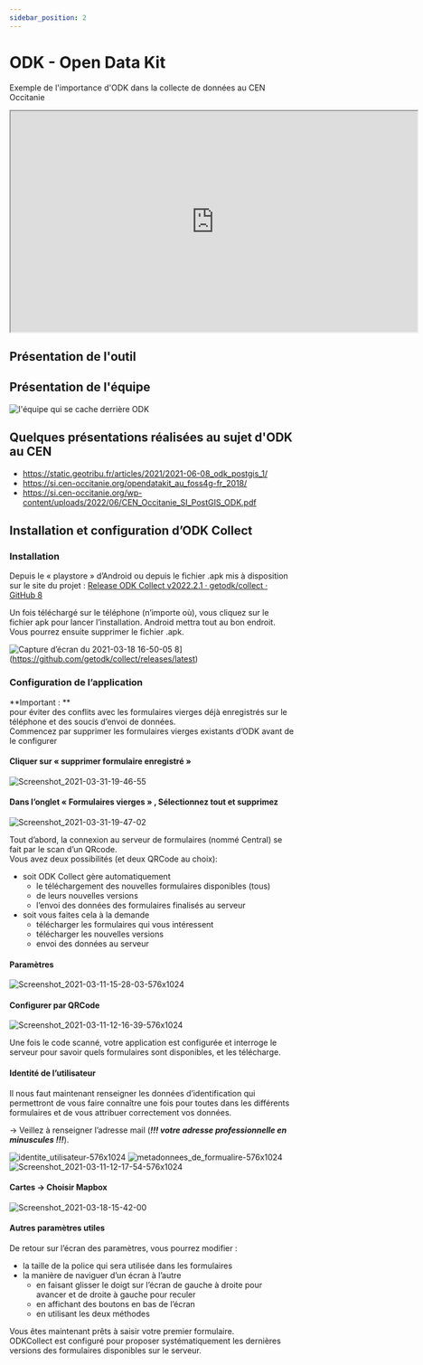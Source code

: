 ```yaml
---
sidebar_position: 2
---
```

# ODK - Open Data Kit

Exemple de l'importance d'ODK dans la collecte de données au CEN Occitanie
<iframe src="https://dashboards.cen-occitanie.org/embed/query/150/visualization/490?api_key=k6q0e0T0CPfE2ceVJz4uaaCfapg4VHio2dTlmsoK&" width="720" height="391"></iframe>

## Présentation de l'outil

## Présentation de l'équipe
![l'équipe qui se cache derrière ODK](./ODK-CEN/fichiers/ODK_team.png)

## Quelques présentations réalisées au sujet d'ODK au CEN

* https://static.geotribu.fr/articles/2021/2021-06-08_odk_postgis_1/
* https://si.cen-occitanie.org/opendatakit_au_foss4g-fr_2018/
* https://si.cen-occitanie.org/wp-content/uploads/2022/06/CEN_Occitanie_SI_PostGIS_ODK.pdf

## Installation et configuration d’ODK Collect

### Installation

Depuis le « playstore » d’Android ou depuis le fichier .apk mis à disposition sur le site du projet : [Release ODK Collect v2022.2.1 · getodk/collect · GitHub 8](https://github.com/getodk/collect/releases/latest)

Un fois téléchargé sur le téléphone (n’importe où), vous cliquez sur le fichier apk pour lancer l’installation. Android mettra tout au bon endroit. Vous pourrez ensuite supprimer le fichier .apk.

![Capture d’écran du 2021-03-18 16-50-05](./ODK-CEN/fichiers/SicenODK/ecrans/83740995f47b0f1b5f5a167a9ab1891588257388.png) 8](https://github.com/getodk/collect/releases/latest)

### Configuration de l’application

\*\*Important : \*\*  
pour éviter des conflits avec les formulaires vierges déjà enregistrés sur le téléphone et des soucis d’envoi de données.  
Commencez par supprimer les formulaires vierges existants d’ODK avant de le configurer

#### Cliquer sur « supprimer formulaire enregistré »

![Screenshot_2021-03-31-19-46-55](./ODK-CEN/fichiers/SicenODK/ecrans/44016f45a86768d16ab186245f100e5c1bc4a926_2_281x500.png)

#### Dans l’onglet « Formulaires vierges » , Sélectionnez tout et supprimez

![Screenshot_2021-03-31-19-47-02](./ODK-CEN/fichiers/SicenODK/ecrans/8646096ad129d96a0f9aa7eb30c9020c20935775_2_281x500.png)

Tout d’abord, la connexion au serveur de formulaires (nommé Central) se fait par le scan d’un QRcode.  
Vous avez deux possibilités (et deux QRCode au choix):

- soit ODK Collect gère automatiquement
  - le téléchargement des nouvelles formulaires disponibles (tous)
  - de leurs nouvelles versions
  - l’envoi des données des formulaires finalisés au serveur
- soit vous faites cela à la demande
  - télécharger les formulaires qui vous intéressent
  - télécharger les nouvelles versions
  - envoi des données au serveur

#### Paramètres

![Screenshot_2021-03-11-15-28-03-576x1024](./ODK-CEN/fichiers/SicenODK/ecrans/25a1726c56451e86add3da7457de93a574756ed4_2_281x500.png)

#### Configurer par QRCode

![Screenshot_2021-03-11-12-16-39-576x1024](./ODK-CEN/fichiers/SicenODK/ecrans/6570e49d139731d8718f67f9aaace6b5d6759fbe_2_281x500.png)

Une fois le code scanné, votre application est configurée et interroge le serveur pour savoir quels formulaires sont disponibles, et les télécharge.

#### Identité de l’utilisateur

Il nous faut maintenant renseigner les données d’identification qui permettront de vous faire connaître une fois pour toutes dans les différents formulaires et de vous attribuer correctement vos données.

→ Veillez à renseigner l’adresse mail (_**!!! votre adresse professionnelle en minuscules !!!**_).

![identite_utilisateur-576x1024](./ODK-CEN/fichiers/SicenODK/ecrans/2c6b6484f465edafa797c37ab51dbf229d89b6ae_2_281x500.png)
![metadonnees_de_formualire-576x1024](./ODK-CEN/fichiers/SicenODK/ecrans/d48fad63dbd77895fb21af0fccdb519f096a4892_2_281x500.png)
![Screenshot_2021-03-11-12-17-54-576x1024](./ODK-CEN/fichiers/SicenODK/ecrans/2d267abdce7d8312dbc6430a5fc2d361d9aca632_2_281x500.png)

#### Cartes → Choisir Mapbox

![Screenshot_2021-03-18-15-42-00](./ODK-CEN/fichiers/SicenODK/ecrans/2567e0a9272a95474efdb3de22e7d28c56d17e94_2_281x500.png)

#### Autres paramètres utiles

De retour sur l’écran des paramètres, vous pourrez modifier :

- la taille de la police qui sera utilisée dans les formulaires
- la manière de naviguer d’un écran à l’autre
  - en faisant glisser le doigt sur l’écran de gauche à droite pour avancer et de droite à gauche pour reculer
  - en affichant des boutons en bas de l’écran
  - en utilisant les deux méthodes

Vous êtes maintenant prêts à saisir votre premier formulaire.  
ODKCollect est configuré pour proposer systématiquement les dernières versions des formulaires disponibles sur le serveur.